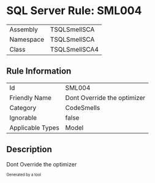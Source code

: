 ﻿# SQL Server Rule: SML004
  
|    |    |
|----|----|
| Assembly | TSQLSmellSCA |
| Namespace | TSQLSmellSCA |
| Class | TSQLSmellSCA4 |
  
## Rule Information
  
|    |    |
|----|----|
| Id | SML004 |
| Friendly Name | Dont Override the optimizer |
| Category | CodeSmells |
| Ignorable | false |
| Applicable Types | Model  |
  
## Description
  
Dont Override the optimizer
  
<sub><sup>Generated by a tool</sup></sub>
